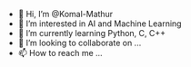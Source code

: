 - 👋 Hi, I’m @Komal-Mathur
- 👀 I’m interested in AI and Machine Learning
- 🌱 I’m currently learning Python, C, C++
- 💞️ I’m looking to collaborate on ...
- 📫 How to reach me ...

<!---
Komal-Mathur/Komal-Mathur is a ✨ special ✨ repository because its `README.md` (this file) appears on your GitHub profile.
You can click the Preview link to take a look at your changes.
--->
